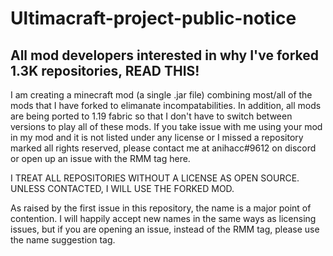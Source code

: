 # Ultimacraft-project-public-notice
All mod developers interested in why I've forked 1.3K repositories, READ THIS!
---
I am creating a minecraft mod (a single .jar file) combining most/all of the mods that I have forked to elimanate incompatabilities. In addition, all mods are being ported to 1.19 fabric so that I don't have to switch between versions to play all of these mods. If you take issue with me using your mod in my mod and it is not listed under any license or I missed a repository marked all rights reserved, please contact me at anihacc#9612 on discord or open up an issue with the RMM tag here.

I TREAT ALL REPOSITORIES WITHOUT A LICENSE AS OPEN SOURCE. UNLESS CONTACTED, I WILL USE THE FORKED MOD.

As raised by the first issue in this repository, the name is a major point of contention. I will happily accept new names in the same ways as licensing issues, but if you are opening an issue, instead of the RMM tag, please use the name suggestion tag.
